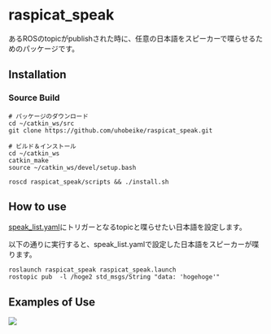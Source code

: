 # raspicat_speak
あるROSのtopicがpublishされた時に、任意の日本語をスピーカーで喋らせるためのパッケージです。

## Installation
### Source Build
```
# パッケージのダウンロード
cd ~/catkin_ws/src
git clone https://github.com/uhobeike/raspicat_speak.git

# ビルド＆インストール
cd ~/catkin_ws
catkin_make
source ~/catkin_ws/devel/setup.bash

roscd raspicat_speak/scripts && ./install.sh
```
 
## How to use

[speak_list.yaml](./config/speak_list.yaml)にトリガーとなるtopicと喋らせたい日本語を設定します。

以下の通りに実行すると、speak_list.yamlで設定した日本語をスピーカーが喋ります。

```
roslaunch raspicat_speak raspicat_speak.launch
rostopic pub  -l /hoge2 std_msgs/String "data: 'hogehoge'" 
```

## Examples of Use

[![](https://img.youtube.com/vi/fEhVoq0taXg/0.jpg)](https://www.youtube.com/watch?v=fEhVoq0taXg)